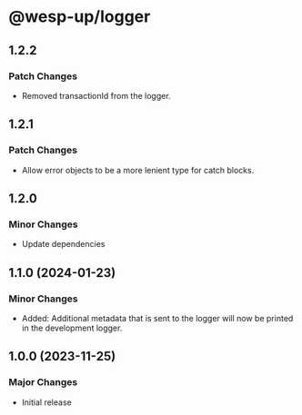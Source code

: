 # @wesp-up/logger

## 1.2.2

### Patch Changes

- Removed transactionId from the logger.

## 1.2.1

### Patch Changes

- Allow error objects to be a more lenient type for catch blocks.

## 1.2.0

### Minor Changes

- Update dependencies

## 1.1.0 (2024-01-23)

### Minor Changes

- Added: Additional metadata that is sent to the logger will now be printed in the development logger.

## 1.0.0 (2023-11-25)

### Major Changes

- Initial release
